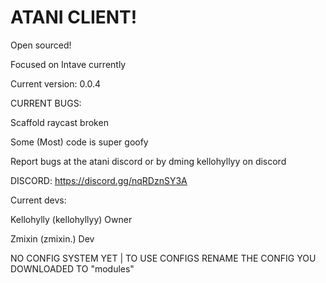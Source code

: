 # ATANI CLIENT!
Open sourced!

Focused on Intave currently

Current version: 0.0.4

CURRENT BUGS:

Scaffold raycast broken

Some (Most) code is super goofy

Report bugs at the atani discord or by dming kellohyllyy on discord

DISCORD: https://discord.gg/nqRDznSY3A

Current devs:

Kellohylly (kellohyllyy) Owner

Zmixin (zmixin.) Dev

NO CONFIG SYSTEM YET | TO USE CONFIGS RENAME THE CONFIG YOU DOWNLOADED TO "modules"
